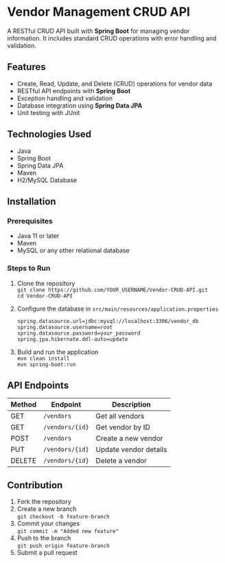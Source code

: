 
# Vendor Management CRUD API  

A RESTful CRUD API built with **Spring Boot** for managing vendor information. It includes standard CRUD operations with error handling and validation.

## Features  
- Create, Read, Update, and Delete (CRUD) operations for vendor data  
- RESTful API endpoints with **Spring Boot**  
- Exception handling and validation  
- Database integration using **Spring Data JPA**  
- Unit testing with JUnit  

## Technologies Used  
- Java  
- Spring Boot  
- Spring Data JPA  
- Maven  
- H2/MySQL Database  

## Installation  

### Prerequisites  
- Java 11 or later  
- Maven  
- MySQL or any other relational database  

### Steps to Run  
1. Clone the repository  
   `git clone https://github.com/YOUR_USERNAME/Vendor-CRUD-API.git`  
   `cd Vendor-CRUD-API`  

2. Configure the database in `src/main/resources/application.properties`  
   ```
   spring.datasource.url=jdbc:mysql://localhost:3306/vendor_db
   spring.datasource.username=root
   spring.datasource.password=your_password
   spring.jpa.hibernate.ddl-auto=update
   ```

3. Build and run the application  
   `mvn clean install`  
   `mvn spring-boot:run`  

## API Endpoints  

| Method | Endpoint       | Description       |
|--------|--------------|------------------|
| GET    | `/vendors`   | Get all vendors  |
| GET    | `/vendors/{id}` | Get vendor by ID |
| POST   | `/vendors`   | Create a new vendor |
| PUT    | `/vendors/{id}` | Update vendor details |
| DELETE | `/vendors/{id}` | Delete a vendor |

## Contribution  
1. Fork the repository  
2. Create a new branch  
   `git checkout -b feature-branch`  
3. Commit your changes  
   `git commit -m "Added new feature"`  
4. Push to the branch  
   `git push origin feature-branch`  
5. Submit a pull request  

